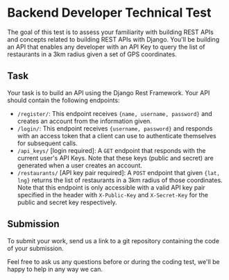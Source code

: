 Backend Developer Technical Test
=============================================

The goal of this test is to assess your familiarity with building REST APIs and concepts related to building REST APIs with Django. You'll be building an API that enables any developer with an API Key to query the list of restaurants in a 3km radius given a set of GPS coordinates.

## Task
Your task is to build an API using the Django Rest Framework. Your API should contain the following endpoints:
* `/register/`: This endpoint receives `{name, username, password}` and creates an account from the information given.
* `/login/`: This endpoint receives `{username, password}` and responds with an access token that a client can use to authenticate themselves for subsequent calls.
* `/api_keys/` [login required]: A `GET` endpoint that responds with the current user's API Keys. Note that these keys (public and secret) are generated when a user creates an account.
* `/restaurants/` [API key pair required]: A `POST` endpoint that given `{lat, lng}` returns the list of restaurants in a 3km radius of those coordinates. Note that this endpoint is only accessible with a valid API key pair specified in the header with `X-Public-Key` and `X-Secret-Key` for the public and secret key respectively.

## Submission
To submit your work, send us a link to a git repository containing the code of your submission.

Feel free to ask us any questions before or during the coding test, we'll be happy to help in any way we can.
